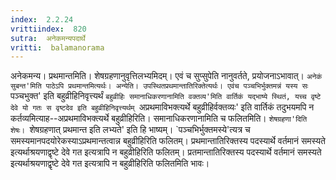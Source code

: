 ```yaml
---
index:  2.2.24
vrittiindex:  820
sutra:  अनेकमन्यपदार्थे
vritti:  balamanorama 
---
```


अनेकमन्य। प्रथमान्तमिति। शेषग्रहणानुवृत्तिलभ्यमिदम्। एवं च सुप्सुपेति नानुवर्तते, प्रयोजनाऽभावात्। `अनेकं सुबन्त'मिति पाठेऽपि प्रथमान्तमित्यर्थः। अन्येति। उपस्थितप्रथमान्तातिरिक्तेत्यर्थः। एवंच पञ्चभिर्भुक्तमन्नं यस्य सः `पञ्चभुक्त' इति बहुव्रीहिनिवृत्त्यर्थं `बहुव्रीहिः समानाधिकरणानामिति वक्तव्य'मिति वार्तिकं यद्भाष्ये स्थितं, यच्च वृष्टे देवे यो गतः स वृष्टदेव इति बहुव्रीहिनिवृत्त्यर्थम् `अप्रथमाविभक्त्यर्थे बहुव्रीहिर्वक्तव्यः' इति वार्तिकं तदुभयमपि न कर्तव्यमित्याह--अप्रथमाविभक्त्यर्थे बहुव्रीहिरिति। समानाधिकरणानामिति च फलितमिति। `शेषग्रहणा'दिति शेषः। `शेषग्रहणात् प्रथमान्त इति लभ्यते' इति हि भाष्यम्। `पञ्चभिर्भुक्तमस्ये'त्यत्र च समस्यमानपदयोरेकस्याऽप्रथमान्तत्वान्न बहुव्रीहिरिति फलितम्। प्रथमान्तातिरिक्तस्य पदस्यार्थे वर्तमानं समस्यते इत्यर्थाश्रयणाद्वृष्टे देवे गत इत्यत्रापि न बहुव्रीहिरिति फलितम्। प्रतमान्तातिरिक्तस्य पदस्यार्थे वर्तमानं समस्यते इत्यर्थाश्रयणाद्वृष्टे देवे गत इत्यत्रापि न बहुव्रीहिरिति फलितमिति भावः। 

